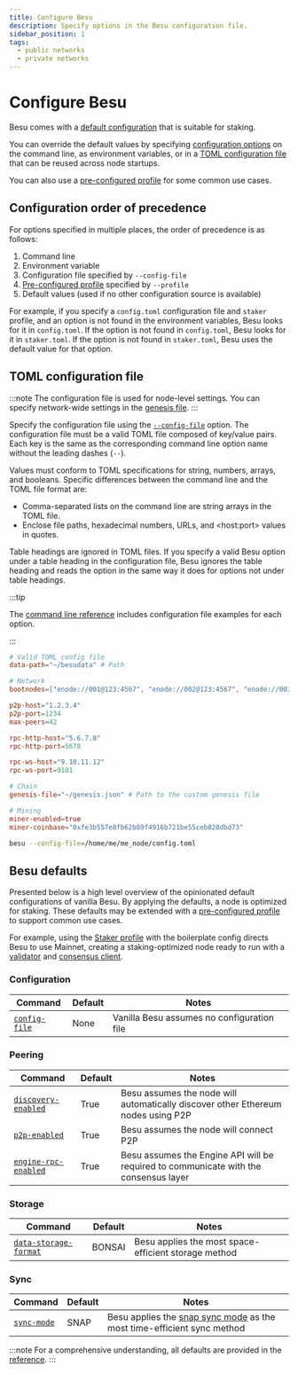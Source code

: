```yaml
---
title: Configure Besu
description: Specify options in the Besu configuration file.
sidebar_position: 1
tags:
  - public networks
  - private networks
---
```


# Configure Besu

Besu comes with a [default configuration](#default-configuration) that is suitable for staking.

You can override the default values by specifying [configuration options](../../reference/cli/options.md) on the command line, as environment variables, or in a [TOML configuration file](#toml-configuration-file) that can be reused across node startups.

You can also use a [pre-configured profile](profile.md) for some common use cases.

## Configuration order of precedence

For options specified in multiple places, the order of precedence is as follows:

1. Command line
2. Environment variable
3. Configuration file specified by `--config-file`
4. [Pre-configured profile](profile.md) specified by `--profile`
5. Default values (used if no other configuration source is available)

For example, if you specify a `config.toml` configuration file and `staker` profile, and an option
is not found in the environment variables, Besu looks for it in `config.toml`.
If the option is not found in `config.toml`, Besu looks for it in `staker.toml`.
If the option is not found in `staker.toml`, Besu uses the default value for that option.

## TOML configuration file

:::note
The configuration file is used for node-level settings. You can specify network-wide settings in the [genesis file](../../concepts/genesis-file.md).
:::

Specify the configuration file using the [`--config-file`](../../reference/cli/options.md#config-file) option.
The configuration file must be a valid TOML file composed of key/value pairs. Each key is the same as the corresponding command line option name without the leading dashes (`--`).

Values must conform to TOML specifications for string, numbers, arrays, and booleans. Specific differences between the command line and the TOML file format are:

- Comma-separated lists on the command line are string arrays in the TOML file.
- Enclose file paths, hexadecimal numbers, URLs, and &lt;host:port> values in quotes.

Table headings are ignored in TOML files. If you specify a valid Besu option under a table heading in the configuration file, Besu ignores the table heading and reads the option in the same way it does for options not under table headings.

:::tip

The [command line reference](../../reference/cli/options.md) includes configuration file examples for each option.

:::

```toml title="Sample TOML configuration file"
# Valid TOML config file
data-path="~/besudata" # Path

# Network
bootnodes=["enode://001@123:4567", "enode://002@123:4567", "enode://003@123:4567"]

p2p-host="1.2.3.4"
p2p-port=1234
max-peers=42

rpc-http-host="5.6.7.8"
rpc-http-port=5678

rpc-ws-host="9.10.11.12"
rpc-ws-port=9101

# Chain
genesis-file="~/genesis.json" # Path to the custom genesis file

# Mining
miner-enabled=true
miner-coinbase="0xfe3b557e8fb62b89f4916b721be55ceb828dbd73"
```

```bash title="Starting Besu with a configuration file"
besu --config-file=/home/me/me_node/config.toml
```
## Besu defaults

Presented below is a high level overview of the opinionated default configurations of vanilla Besu. By applying the defaults, a node is optimized for staking. These defaults may be extended with a [pre-configured profile](profile.md) to support common use cases.

For example, using the [Staker profile](profile.md#staker-profile) with the boilerplate config directs Besu to use Mainnet, creating a staking-optimized node ready to run with a [validator](https://ethereum.org/en/developers/docs/nodes-and-clients/node-architecture/#validators) and [consensus client](https://ethereum.org/en/developers/docs/nodes-and-clients/node-architecture/#consensus-client).

### Configuration

|Command|Default|Notes|
|---------------------------|--------------------|------------------------------------------|
|[`config-file`](../../reference/cli/options.md#config-file)|None|Vanilla Besu assumes no configuration file|


### Peering

|Command|Default|Notes|
|---------------------------|--------------------|------------------------------------------|
|[`discovery-enabled`](../../reference/cli/options.md#discovery-enabled)|True|Besu assumes the node will automatically discover other Ethereum nodes using P2P|
|[`p2p-enabled`](../../reference/cli/options.md#p2p-enabled)|True|Besu assumes the node will connect P2P|
|[`engine-rpc-enabled`](../../reference/cli/options.md#engine-rpc-enabled)|True|Besu assumes the Engine API will be required to communicate with the consensus layer|


### Storage

|Command|Default|Notes|
|---------------------------|--------------------|------------------------------------------|
|[`data-storage-format`](../../reference/cli/options.md#data-storage-format)|BONSAI|Besu applies the most space-efficient storage method|

### Sync

|Command|Default|Notes|
|---------------------------|--------------------|------------------------------------------|
|[`sync-mode`](../../reference/cli/options.md#sync-mode)|SNAP|Besu applies the [snap sync mode](../../get-started/connect/sync-node.md#snap-synchronization) as the most time-efficient sync method|

:::note
For a comprehensive understanding, all defaults are provided in the [reference](../../reference/cli/options.md).
:::
